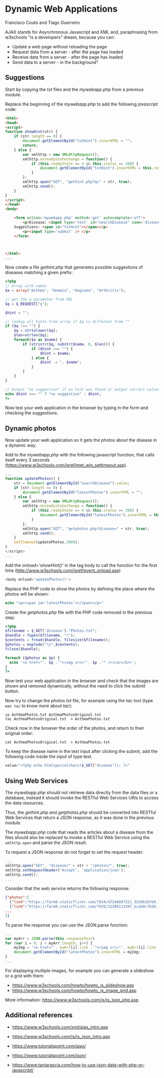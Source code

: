 # Dynamic Web Applications
Francisco Couto and Tiago Guerreiro

AJAX stands for Asynchronous Javascript and XML and, paraphrasing from w3schools "is a developers" dream, because you can:

* Update a web page without reloading the page
* Request data from a server - after the page has loaded 
* Receive data from a server - after the page has loaded
* Send data to a server - in the background"

## Suggestions

Start by copying the _txt_ files and the _mywebapp.php_ from a previous module.

Replace the beginning of the _mywebapp.php_ to add the following _javascript_ code:

```html
<html>
<head>
<script>
function showHint(str) {
    if (str.length == 0) { 
        document.getElementById("txtHint").innerHTML = "";
        return;
    } else {
        var xmlhttp = new XMLHttpRequest();
        xmlhttp.onreadystatechange = function() {
            if (this.readyState == 4 && this.status == 200) {
                document.getElementById("txtHint").innerHTML = this.responseText;
            }
        };
        xmlhttp.open("GET", "gethint.php?q=" + str, true);
        xmlhttp.send();
    }
}
</script>
</head>
<body>

    <form action='mywebapp.php' method='get' autocomplete='off'>
        <p>Disease: <input type='text' id="searchDisease" name='disease' onkeyup="showHint(this.value)"/> 
	Suggestions: <span id="txtHint"></span></p>
        <p><input type='submit' /> </p>
    </form>



</html>
...
```

Now create a file _gethint.php_ that generates possible suggestions of diseases matching a given prefix:

```php
<?php
// Array with names
$a = array("Asthma", "Anemia", "Angioma", "Arthritis");

// get the q parameter from URL
$q = $_REQUEST["q"];

$hint = "";

// lookup all hints from array if $q is different from "" 
if ($q !== "") {
    $q = strtolower($q);
    $len=strlen($q);
    foreach($a as $name) {
        if (stristr($q, substr($name, 0, $len))) {
            if ($hint === "") {
                $hint = $name;
            } else {
                $hint .= ", $name";
            }
        }
    }
}

// Output "no suggestion" if no hint was found or output correct values 
echo $hint === "" ? "no suggestion" : $hint;
?>
```

Now test your web application in the browser by typing in the form and checking the suggestions.

## Dynamic photos 


Now update your web application so it gets the photos about the disease in a dynamic way.
 
Add to the _mywebapp.php_ with the following javascript function, that calls itself every 3 seconds (https://www.w3schools.com/jsref/met_win_settimeout.asp).
```javascript
...
function updatePhotos() {
    str = document.getElementById("searchDisease").value;
    if (str.length == 0) { 
        document.getElementById("latestPhotos").innerHTML = "";
    } else {
        var xmlhttp = new XMLHttpRequest();
        xmlhttp.onreadystatechange = function() {
            if (this.readyState == 4 && this.status == 200) {
                document.getElementById("latestPhotos").innerHTML = this.responseText;
            }
        };
        xmlhttp.open("GET", "getphotos.php?disease=" + str, true);
        xmlhttp.send();
    }
    setTimeout(updatePhotos,3000);
}
</script>
...
```

Add the _onload='showHint()'_ in the tag body to call the function for the first time (http://www.w3schools.com/jsref/event_onload.asp)

```php
<body onload='updatePhotos()'>
```

Replace the PHP code to show the photos by defining the place where the photos will be shown:

```php
echo "<p><span id='latestPhotos'></span></p>"
```

Create the _getphotos.php_ file with the PHP code removed in the previous step:

```php
<?php
$filename = $_GET['disease']."Photos.txt";
$handle = fopen($filename, "r");
$contents = fread($handle, filesize($filename));
$photos = explode("\n",$contents);
fclose($handle);

foreach ($photos as $p) {
  echo '<a href="'. $p .'"><img src="'. $p .'" /></a></br>';
}
?>
```

Now test your web application in the browser and check that the images are shown and removed dynamically, without the need to click the submit button. 

Now try to change the photos _txt_ file, for example using the _tac_ tool (type ```man tac``` to know more about _tac_):
```shell
cp AsthmaPhotos.txt AsthmaPhotosOriginal.txt 
tac AsthmaPhotosOriginal.txt  > AsthmaPhotos.txt 
```

Check now in the browser the order of the photos, and return to their original order:

```shell
cat AsthmaPhotosOriginal.txt  > AsthmaPhotos.txt
```

To keep the disease name in the text input after clicking the submit, add the following code inside the _input_ of type text.
```php
value="<?php echo htmlspecialchars($_GET['disease']); ?>"
```

## Using Web Services

The _mywebapp.php_ should not retrieve data directly from the data files or a database,
instead it should invoke the RESTful Web Services URIs to access the data resources.

Thus, the _gethint.php_ and _getphotos.php_ should be converted into 
RESTful Web Services that return a JSON response, as it was done in the previous module. 

The _mywebapp.php_ code that reads the articles about a disease from the files
should also be replaced to invoke a RESTful Web Service using the ```xmlhttp.open``` and parse the JSON result.

To request a JSON response do not forget to set the request header: 
```javascript
...
xmlhttp.open("GET", "disease/" + str + "/photos/", true);
xmlhttp.setRequestHeader('Accept', 'application/json');
xmlhttp.send();
...
```

Consider that the web service returns the following response:
```json
{"photos":[
  {"link":"https://farm8.staticflickr.com/7834/47246897321_32ddb1b7e8.jpg", "title":"Ventolin Inhaler 100 mcg"},
  {"link":"https://farm8.staticflickr.com/7926/32306113307_ecab9c7bd9.jpg", "title":"Asthma attack girl"},
...
]}
```

To parse the response you can use the JSON.parse function:
```javascript
...
var myArr = JSON.parse(this.responseText)
for (var i = 0; i < myArr.length; i++) {
    myImg = '<a href="'. myArr[i].link .'"><img src="'. myArr[i].link .'" alt="'. myArr[i].title .'" /></a></br>'
    document.getElementById("latestPhotos").innerHTML = myImg;
}
...
```

For displaying multiple images, for example you can generate a slideshow or a grid with them:
- https://www.w3schools.com/howto/howto_js_slideshow.asp
- https://www.w3schools.com/howto/howto_js_image_grid.asp


More information: https://www.w3schools.com/js/js_json_php.asp

## Additional references

- https://www.w3schools.com/xml/ajax_intro.asp

- https://www.w3schools.com/js/js_json_intro.asp

- https://www.tutorialspoint.com/ajax/

- https://www.tutorialspoint.com/json/

- https://www.taniarascia.com/how-to-use-json-data-with-php-or-javascript/